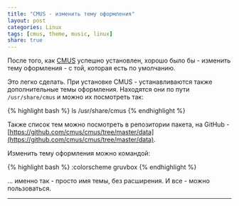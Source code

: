 ```yaml
---
title: "CMUS - изменить тему оформления"
layout: post
categories: Linux
tags: [cmus, theme, music, linux]
share: true
---
```


После того, как [CMUS][1] успешно установлен, хорошо было бы - изменить тему оформления - с той, которая есть по умолчанию.

Это легко сделать. При установке CMUS - устанавливаются также дополнительные темы оформления. Находятся они по пути `/usr/share/cmus` и можно их посмотреть так:

{% highlight bash %}
ls /usr/share/cmus
{% endhighlight %}

Также список тем можно посмотреть в репозитории пакета, на GitHub - [https://github.com/cmus/cmus/tree/master/data](https://github.com/cmus/cmus/tree/master/data).

Изменить тему оформления можно командой:

{% highlight bash %}
:colorscheme gruvbox
{% endhighlight %}

... именно так - просто имя темы, без расширения. И все - можно пользоваться.

***
[1]: https://cmus.github.io/ "Сonsole music player for Unix-like operating systems"
